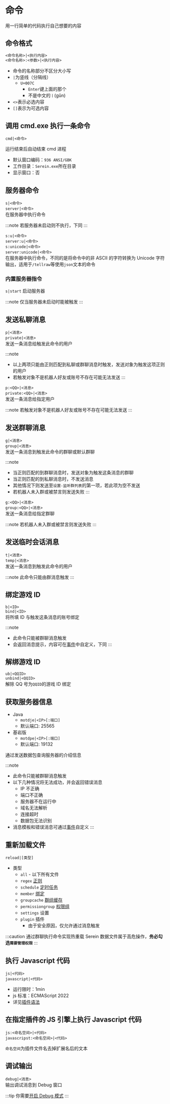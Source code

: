 # 命令

用一行简单的代码执行自己想要的内容

## 命令格式

```txt title="Serein命令"
<命令名称>|<执行内容>
<命令名称>:<参数>|<执行内容>
```

- 命令的名称部分不区分大小写
- `|`为竖线（分隔线）
  - `U+007C`
    - `Enter`键上面的那个
    - 不是中文的`丨`(gǔn)
- `<>`表示必选内容
- `[]`表示为可选内容

## 调用 cmd.exe 执行一条命令

`cmd|<命令>`

运行结束后自动结束 cmd 进程

- 默认窗口编码：`936 ANSI/GBK`  
- 工作目录：`Serein.exe`所在目录  
- 显示窗口：否  
  
## 服务器命令

`s|<命令>`  
`server|<命令>`  
在服务器中执行命令  

:::note
若服务器未启动则不执行，下同
:::

`s:u|<命令>`  
`server:u|<命令>`  
`s:unicode|<命令>`  
`server:unicode|<命令>`  
在服务器中执行命令，不同的是将命令中的非 ASCII 的字符转换为 Unicode 字符输出，适用于`/tellraw`等使用`json`文本的命令

### 内置服务器指令

`s|start` 启动服务器  

:::note
仅当服务器未启动时能被触发
:::

## 发送私聊消息

`p|<消息>`  
`private|<消息>`  
发送一条消息给触发此命令的用户

:::note

- 以上两项只能由正则匹配到私聊或群聊消息时触发，发送对象为触发这项正则的用户
- 若触发对象不是机器人好友或账号不存在可能无法发送
:::

`p:<QQ>|<消息>`  
`private:<QQ>|<消息>`  
发送一条消息给指定用户

:::note
若触发对象不是机器人好友或账号不存在可能无法发送
:::

## 发送群聊消息

`g|<消息>`  
`group|<消息>`  
发送一条消息到触发此命令的群聊或默认群聊

:::note

- 当正则匹配的到群聊消息时，发送对象为触发这条消息的群聊  
- 当正则匹配的到私聊消息时，不发送消息  
- 其他情况下则发送至`设置-监听群列表`的第一项，若此项为空不发送  
- 若机器人未入群或被禁言则发送失败
:::

`g:<QQ>|<消息>`  
`group:<QQ>|<消息>`  
发送一条消息给指定群聊

:::note
若机器人未入群或被禁言则发送失败
:::

## 发送临时会话消息

`t|<消息>`  
`temp|<消息>`  
发送一条消息到触发此命令的用户

:::note
此命令只能由群消息触发
:::

## 绑定游戏 ID

`b|<ID>`  
`bind|<ID>`  
将所填 ID 与触发这条消息的账号绑定

:::note

- 此命令只能被群聊消息触发
- 会返回消息提示，内容可在[事件](event)中自定义，下同
:::

## 解绑游戏 ID

`ub|<QQID>`  
`unbind|<QQID>`  
解除 QQ 号为`QQID`的游戏 ID 绑定

## 获取服务器信息

- Java
  - `motdje|<IP>[:端口]`
  - 默认端口: 25565
- 基岩版
  - `motdpe|<IP>[:端口]`
  - 默认端口: 19132

通过发送数据包查询服务器的介绍信息

:::note

- 此命令只能被群聊消息触发  
- 以下几种情况将无法成功，并会返回错误消息
  - IP 不正确  
  - 端口不正确  
  - 服务器不在运行中  
  - 域名无法解析  
  - 连接超时  
  - 数据包无法识别
- 消息模板和错误消息可通过[事件](event)自定义
:::

## 重新加载文件

`reload|[类型]`

- 类型
  - `all` - 以下所有文件
  - `regex` [正则](regex)
  - `schedule` [定时任务](schedule)
  - `member` [绑定](member)
  - `groupcache` [群组缓存](../development/functions/msg#获取群成员昵称缓存字典)
  - `permissiongroup` [权限组](../development/permissionGroup)
  - `settings` 设置
  - `plugin` 插件
    - 由于安全原因，仅允许通过消息触发

:::caution
通过群聊执行命令实现热重载 Serein 数据文件属于高危操作，**务必勾选`需要管理权限`**
:::

## 执行 Javascript 代码

`js|<代码>`  
`javascript|<代码>`

- 运行限时：1min
- js 标准：ECMAScript 2022
- 详见[插件语法](../development)

## 在指定插件的 JS 引擎上执行 Javascript 代码

`js:<命名空间>|<代码>`  
`javascripst:<命名空间>|<代码>`

`命名空间`为插件文件名去掉扩展名后的文本

## 调试输出

`debug|<消息>`  
输出调试消息到 Debug 窗口

:::tip
你需要[开启 Debug 模式](../tutorial/debugMode)
:::
